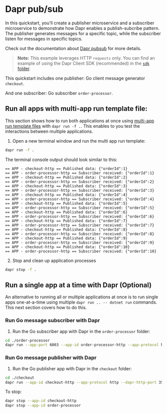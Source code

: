 # Dapr pub/sub

In this quickstart, you'll create a publisher microservice and a subscriber microservice to demonstrate how Dapr enables a publish-subcribe pattern. The publisher generates messages for a specific topic, while the subscriber listen for messages in specific topics.

Check out the documentation about [Dapr pubsub](https://docs.dapr.io/developing-applications/building-blocks/pubsub/) for more details.

> **Note:** This example leverages HTTP `requests` only. You can find an example of using the Dapr Client SDK (recommended) in the [`sdk` folder](../sdk/).

This quickstart includes one publisher: Go client message generator `checkout`.

And one subscriber: Go subscriber `order-processor`.

## Run all apps with multi-app run template file:

This section shows how to run both applications at once using [multi-app run template files](https://docs.dapr.io/developing-applications/local-development/multi-app-dapr-run/multi-app-overview/) with `dapr run -f .`.  This enables to you test the interactions between multiple applications.  

1. Open a new terminal window and run the multi app run template:

<!-- STEP
name: Run multi app run template
expected_stdout_lines:
  - 'Started Dapr with app id "order-processor-http"'
  - 'Started Dapr with app id "checkout-http"'
  - '== APP - checkout-http == Published data: {"orderId":10}'
  - '== APP - order-processor-http == Subscriber received: {"orderId":10}'
expected_stderr_lines:
output_match_mode: substring
match_order: none
background: true
sleep: 15
timeout_seconds: 30
-->

```bash
dapr run -f .
```

The terminal console output should look similar to this:

```text
== APP - checkout-http == Published data: {"orderId":1}
== APP - order-processor-http == Subscriber received: {"orderId":1}
== APP - checkout-http == Published data: {"orderId":2}
== APP - order-processor-http == Subscriber received: {"orderId":2}
== APP - checkout-http == Published data: {"orderId":3}
== APP - order-processor-http == Subscriber received: {"orderId":3}
== APP - checkout-http == Published data: {"orderId":4}
== APP - order-processor-http == Subscriber received: {"orderId":4}
== APP - checkout-http == Published data: {"orderId":5}
== APP - order-processor-http == Subscriber received: {"orderId":5}
== APP - checkout-http == Published data: {"orderId":6}
== APP - order-processor-http == Subscriber received: {"orderId":6}
== APP - checkout-http == Published data: {"orderId":7}
== APP - order-processor-http == Subscriber received: {"orderId":7}
== APP - checkout-http == Published data: {"orderId":8}
== APP - order-processor-http == Subscriber received: {"orderId":8}
== APP - checkout-http == Published data: {"orderId":9}
== APP - order-processor-http == Subscriber received: {"orderId":9}
== APP - checkout-http == Published data: {"orderId":10}
== APP - order-processor-http == Subscriber received: {"orderId":10}
```

2. Stop and clean up application processes

```bash
dapr stop -f .
```
<!-- END_STEP -->

## Run a single app at a time with Dapr (Optional)

An alternative to running all or multiple applications at once is to run single apps one-at-a-time using multiple `dapr run .. -- dotnet run` commands.  This next section covers how to do this. 

### Run Go message subscriber with Dapr

1. Run the Go subscriber app with Dapr in the `order-processor` folder:

```bash
cd ./order-processor
dapr run --app-port 6003 --app-id order-processor-http --app-protocol http --dapr-http-port 3501 --resources-path ../../../components -- go run .
```

### Run Go message publisher with Dapr

1. Run the Go publisher app with Dapr in the `checkout` folder:

```bash
cd ./checkout
dapr run --app-id checkout-http --app-protocol http --dapr-http-port 3500 --resources-path ../../../components -- go run .
```

To stop:

```bash
dapr stop --app-id checkout-http
dapr stop --app-id order-processor
```
